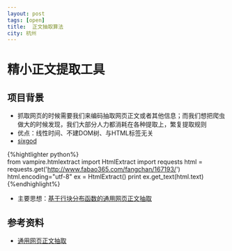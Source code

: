 ```yaml
---
layout: post
tags: [open]
title:	正文抽取算法
city: 杭州 
---
```



精小正文提取工具
=========

项目背景
-------
+ 抓取网页的时候需要我们来编码抽取网页正文或者其他信息；而我们想把爬虫做大的时候发现，我们大部分人力都消耗在各种提取上，繁复提取规则
+ 优点：线性时间、不建DOM树、与HTML标签无关
+ [sixgod](https://github.com/intohole/sixgod)      

{%hightlighter python%}		
		from vampire.htmlextract import HtmlExtract
		import requests
		html = requests.get('http://www.fabao365.com/fangchan/167193/')  
    	html.encoding="utf-8"
		ex = HtmlExtract()
		print ex.get_text(html.text)
{%endhighlight%}


+ 主要思想：[基于行块分布函数的通用网页正文抽取](https://wenku.baidu.com/view/2b5c9793daef5ef7ba0d3cb5.html)

参考资料
-----------
+ [通用网页正文抽取](http://www.oschina.net/p/cx-extractor)
